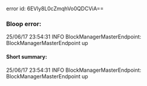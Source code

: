 error id: 6EVly8L0cZmqhVo0QDCViA==
### Bloop error:

25/06/17 23:54:31 INFO BlockManagerMasterEndpoint: BlockManagerMasterEndpoint up
#### Short summary: 

25/06/17 23:54:31 INFO BlockManagerMasterEndpoint: BlockManagerMasterEndpoint up